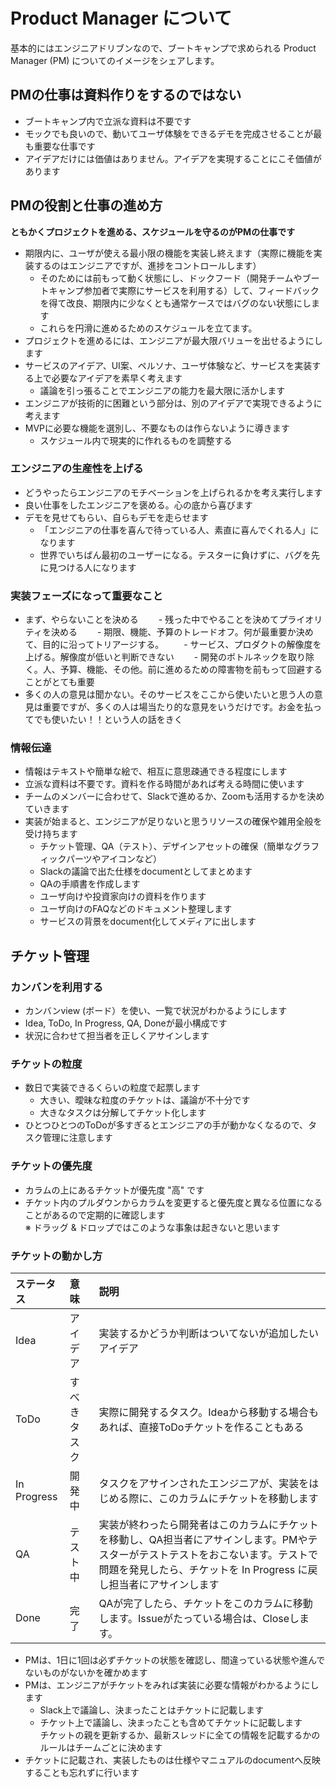 # Product Manager について

基本的にはエンジニアドリブンなので、ブートキャンプで求められる Product Manager (PM) についてのイメージをシェアします。

## PMの仕事は資料作りをするのではない
- ブートキャンプ内で立派な資料は不要です
- モックでも良いので、動いてユーザ体験をできるデモを完成させることが最も重要な仕事です
- アイデアだけには価値はありません。アイデアを実現することにこそ価値があります

## PMの役割と仕事の進め方
**ともかくプロジェクトを進める、スケジュールを守るのがPMの仕事です**
- 期限内に、ユーザが使える最小限の機能を実装し終えます（実際に機能を実装するのはエンジニアですが、進捗をコントロールします）
  - そのためには前もって動く状態にし、ドックフード（開発チームやブートキャンプ参加者で実際にサービスを利用する）して、フィードバックを得て改良、期限内に少なくとも通常ケースではバグのない状態にします
  - これらを円滑に進めるためのスケジュールを立てます。
- プロジェクトを進めるには、エンジニアが最大限バリューを出せるようにします
- サービスのアイデア、UI案、ペルソナ、ユーザ体験など、サービスを実装する上で必要なアイデアを素早く考えます
  - 議論を引っ張ることでエンジニアの能力を最大限に活かします
- エンジニアが技術的に困難という部分は、別のアイデアで実現できるように考えます
- MVPに必要な機能を選別し、不要なものは作らないように導きます
  - スケジュール内で現実的に作れるものを調整する
 
### エンジニアの生産性を上げる
- どうやったらエンジニアのモチベーションを上げられるかを考え実行します
- 良い仕事をしたエンジニアを褒める。心の底から喜びます
- デモを見せてもらい、自らもデモを走らせます
  - 「エンジニアの仕事を喜んで待っている人、素直に喜んでくれる人」になります
  - 世界でいちばん最初のユーザーになる。テスターに負けずに、バグを先に見つける人になります

### 実装フェーズになって重要なこと
 - まず、やらないことを決める
　　- 残った中でやることを決めてプライオリティを決める
　　- 期限、機能、予算のトレードオフ。何が最重要か決めて、目的に沿ってトリアージする。
　　- サービス、プロダクトの解像度を上げる。解像度が低いと判断できない
　　- 開発のボトルネックを取り除く。人、予算、機能、その他。前に進めるための障害物を前もって回避することがとても重要
 - 多くの人の意見は聞かない。そのサービスをここから使いたいと思う人の意見は重要ですが、多くの人は場当たり的な意見をいうだけです。お金を払ってでも使いたい！！という人の話をきく

### 情報伝達
- 情報はテキストや簡単な絵で、相互に意思疎通できる程度にします
- 立派な資料は不要です。資料を作る時間があれば考える時間に使います
- チームのメンバーに合わせて、Slackで進めるか、Zoomも活用するかを決めていきます
- 実装が始まると、エンジニアが足りないと思うリソースの確保や雑用全般を受け持ちます
  - チケット管理、QA（テスト）、デザインアセットの確保（簡単なグラフィックパーツやアイコンなど）
  - Slackの議論で出た仕様をdocumentとしてまとめます
  - QAの手順書を作成します
  - ユーザ向けや投資家向けの資料を作ります
  - ユーザ向けのFAQなどのドキュメント整理します
  - サービスの背景をdocument化してメディアに出します


## チケット管理
### カンバンを利用する
- カンバンview (ボード）を使い、一覧で状況がわかるようにします
- Idea, ToDo, In Progress, QA, Doneが最小構成です
- 状況に合わせて担当者を正しくアサインします

### チケットの粒度
- 数日で実装できるくらいの粒度で起票します
  - 大きい、曖昧な粒度のチケットは、議論が不十分です
  - 大きなタスクは分解してチケット化します
- ひとつひとつのToDoが多すぎるとエンジニアの手が動かなくなるので、タスク管理に注意します

### チケットの優先度
- カラムの上にあるチケットが優先度 "高" です
- チケット内のプルダウンからカラムを変更すると優先度と異なる位置になることがあるので定期的に確認します  
  ※ ドラッグ & ドロップではこのような事象は起きないと思います

### チケットの動かし方

| ステータス | 意味 | 説明 |
|:---------|:---------|:---------|
| Idea | アイデア | 実装するかどうか判断はついてないが追加したいアイデア |
| ToDo | すべきタスク | 実際に開発するタスク。Ideaから移動する場合もあれば、直接ToDoチケットを作ることもある |
| In Progress | 開発中 | タスクをアサインされたエンジニアが、実装をはじめる際に、このカラムにチケットを移動します |
| QA | テスト中 | 実装が終わったら開発者はこのカラムにチケットを移動し、QA担当者にアサインします。PMやテスターがテストテストをおこないます。テストで問題を発見したら、チケットを In Progress に戻し担当者にアサインします |
| Done  | 完了 | QAが完了したら、チケットをこのカラムに移動します。Issueがたっている場合は、Closeします。 |

- PMは、1日に1回は必ずチケットの状態を確認し、間違っている状態や進んでないものがないかを確かめます
- PMは、エンジニアがチケットをみれば実装に必要な情報がわかるようにします
  - Slack上で議論し、決まったことはチケットに記載します
  - チケット上で議論し、決まったことも含めてチケットに記載します  
    チケットの親を更新するか、最新スレッドに全ての情報を記載するかのルールはチームごとに決めます
- チケットに記載され、実装したものは仕様やマニュアルのdocumentへ反映することも忘れずに行います
